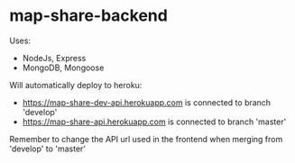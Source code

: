 # map-share-backend

Uses:
- NodeJs, Express
- MongoDB, Mongoose

Will automatically deploy to heroku:
- https://map-share-dev-api.herokuapp.com is connected to branch 'develop'
- https://map-share-api.herokuapp.com is connected to branch 'master'

Remember to change the API url used in the frontend when merging from 'develop' to 'master'
